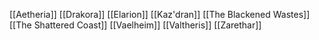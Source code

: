 [[Aetheria]]
[[Drakora]]
[[Elarion]]
[[Kaz'dran]]
[[The Blackened Wastes]]
[[The Shattered Coast]]
[[Vaelheim]]
[[Valtheris]]
[[Zarethar]]